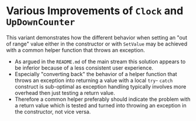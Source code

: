 # Various Improvements of `Clock` and `UpDownCounter`

This variant demonstrates how the different behavior when
setting an "out of range" value either in the constructor or
with `SetValue` may be achieved with a common helper
function that throws an exception.
- As argued in the `README.md` of the main stream this
  solution appears to be inferior because of a less
  consistent user experience.
- Especially "converting back" the behavior of a helper
  function that throws an exception into returning a
  value with a local `try`- `catch` construct is
  sub-optimal as exception handling typically involves
  more overhead then just testing a return value.
- Therefore a common helper preferably should indicate the
  problem with a return value which is tested and turned
  into throwing an exception in the constructor, not vice
  versa.
